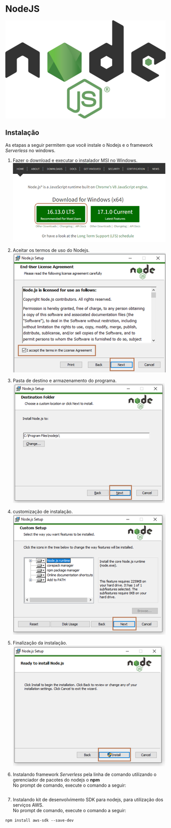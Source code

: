 # NodeJS
![img](./IMG/1200px-Node.js_logo.svg.png)

## Instalação

As etapas a seguir permitem que você instale o Nodejs e o framework *Serverless* no windows.

1. Fazer o download e executar o instalador MSI no Windows.<br>
![img](./IMG/msi_nodejs.png)

2. Aceitar os termos de uso do Nodejs.<br>
![img](./IMG/terms_nodejs.png)

3. Pasta de destino e armazenamento do programa.<br>
![img](./IMG/pasta_destinonodejs.png)

4. customização de instalação.<br>
![img](./IMG/custom_installation_nodejs.png)

5. Finalização da instalação.<br>
![img](./IMG/finish_installation_nodejs.png)

6. Instalando framework *Serverless* pela linha de comando utilizando o gerenciador de pacotes do nodejs o **npm**<br>
No prompt de comando, execute o comando a seguir: 

```npm install serverless -g
```

7. Instalando kit de desenvolvimento SDK para nodejs, para utilização dos serviços AWS.<br>
No prompt de comando, execute o comando a seguir:
```
npm install aws-sdk --save-dev

```
